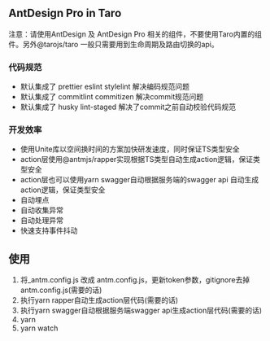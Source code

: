 ## AntDesign Pro in Taro

注意：请使用AntDesign 及 AntDesign Pro 相关的组件，不要使用Taro内置的组件。另外@tarojs/taro 一般只需要用到生命周期及路由切换的api。

### 代码规范

* 默认集成了 prettier eslint stylelint 解决编码规范问题
* 默认集成了 commitlint commitizen 解决commit规范问题
* 默认集成了 husky lint-staged 解决了commit之前自动校验代码规范

### 开发效率

* 使用Unite库以空间换时间的方案加快研发速度，同时保证TS类型安全
* action层使用@antmjs/rapper实现根据TS类型自动生成action逻辑，保证类型安全
* action层也可以使用yarn swagger自动根据服务端的swagger api 自动生成action逻辑，保证类型安全
* 自动埋点
* 自动收集异常
* 自动处理异常
* 快速支持事件抖动

## 使用

1. 将_antm.config.js 改成 antm.config.js，更新token参数，gitignore去掉antm.config.js(需要的话)
2. 执行yarn rapper自动生成action层代码(需要的话)
3. 执行yarn swagger自动根据服务端swagger api生成action层代码(需要的话)
5. yarn
6. yarn watch
